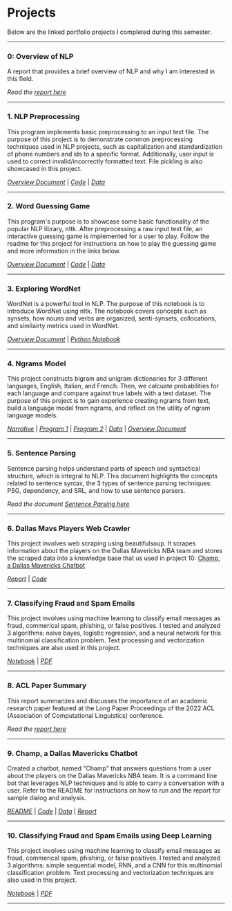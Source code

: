 # **Projects**

Below are the linked portfolio projects I completed during this semester. 

--------------------------------------------------------------------------------
### **0: Overview of NLP**
A report that provides a brief overview of NLP and why I am interested in this field. 

*Read the [report here](Portfolios/Overview_of_NLP.pdf)*

--------------------------------------------------------------------------------
### **1. NLP Preprocessing**
This program implements basic preprocessing to an input text file. The purpose of this project is to demonstrate common preprocessing techniques used in NLP projects, such as capitalization and standardization of phone numbers and ids to a specific format. Additionally, user input is used to correct invalid/incorrectly formatted text. File pickling is also showcased in this project. 

*[Overview Document](Portfolios/Portfolio1/overview_portfolio1.txt)* | *[Code](Portfolios/Portfolio1/main.py)* | *[Data](Portfolios/Portfolio1/data/data.csv)*

--------------------------------------------------------------------------------
### **2. Word Guessing Game**
This program's purpose is to showcase some basic functionality of the popular NLP library, nltk. After 
preprocessing a raw input text file, an interactive guessing game is implemented for a user to play. 
Follow the readme for this project for instructions on how to play the guessing game and more information
in the links below. 

*[Overview Document](Portfolios/Portfolio2/readme_portfolio2.txt)* | *[Code](Portfolios/Portfolio2/main.py)* | *[Data](Portfolios/Portfolio2/anat19.txt)*

--------------------------------------------------------------------------------
### **3. Exploring WordNet**
WordNet is a powerful tool in NLP. The purpose of this notebook is to introduce WordNet using nltk. 
The notebook covers concepts such as synsets, how nouns and verbs are organized, senti-synsets, collocations, and similairty metrics used in WordNet.

*[Overview Document](Portfolios/Portfolio3/readme_portfolio3.txt)* | *[Python Notebook](Portfolios/Portfolio3/portfolio3.ipynb)*

--------------------------------------------------------------------------------
### **4. Ngrams Model**
This project constructs bigram and unigram dictionaries for 3 different languages, English, Italian, and French. Then, we calcuate probabilities for each language and compare against true labels with a test dataset.
The purpose of this project is to gain experience creating ngrams from text, build a language model from ngrams, and reflect on the utility of ngram language models. 

*[Narrative](Portfolios/Portfolio4/portfolio4_cs4395.001_narrative.pdf)* | *[Program 1](Portfolios/Portfolio4/program1.py)* | *[Program 2](Portfolios/Portfolio4/program2.py)* | *[Data](Portfolios/Portfolio4/data/)* | *[Overview Document](Portfolios/Portfolio4/readme_portfolio4.txt)*

--------------------------------------------------------------------------------
### **5. Sentence Parsing**
Sentence parsing helps understand parts of speech and syntactical structure, which is integral to NLP. 
This document highlights the concepts related to sentence syntax, the 3 types of sentence parsing
techniques: PSG, dependency, and SRL, and how to use sentence parsers. 

*Read the document [Sentence Parsing here](Portfolios/Portfolio5/sentence_parsing_portfolio5.pdf)*

--------------------------------------------------------------------------------
### **6. Dallas Mavs Players Web Crawler**
This project involves web scraping using beautifulsoup. It scrapes information about the players on the 
Dallas Mavericks NBA team and stores the scraped data into a knowledge base that us used in project 10: [Champ, a Dallas Mavericks Chatbot](Portfolios/Portfolio9/)

*[Report](Portfolios/Portfolio6/web_crawler_report.pdf)* | *[Code](Portfolios/Portfolio6/main.py)*

--------------------------------------------------------------------------------
### **7. Classifying Fraud and Spam Emails**
This project involves using machine learning to classify email messages as fraud, commerical spam, 
phishing, or false positives. I tested and analyzed 3 algorithms: naive bayes, logistic regression, and a neural network for this multinomial classification problem. Text processing and vectorization techniques are also used in this project. 

*[Notebook](Portfolios/Portfolio7/text_classification_cs4395.ipynb)* | *[PDF](Portfolios/Portfolio7/text-classification-cs4395.pdf)*

--------------------------------------------------------------------------------
### **8. ACL Paper Summary**
This report summarizes and discusses the importance of an academic research paper featured at the
Long Paper Proceedings of the 2022 ACL (Association of Computational Linguistics) conference. 

*Read the [report here](Portfolios/Portfolio8/acl_paper_summary.pdf)*

--------------------------------------------------------------------------------
### **9. Champ, a Dallas Mavericks Chatbot**
Created a chatbot, named "Champ" that answers questions from a user about the players on the Dallas Mavericks
NBA team. It is a command line bot that leverages NLP techniques and is able to carry a conversation with 
a user. Refer to the README for instructions on how to run and the report for sample dialog and analysis. 

*[README](Portfolios/Portfolio9/readme.md)* | *[Code](Portfolios/Portfolio9/chatbot.py)* | *[Data](Portfolios/Portfolio9/data/)* | *[Report](Portfolios/Portfolio9/chatbot_report.pdf)*

--------------------------------------------------------------------------------
### **10. Classifying Fraud and Spam Emails using Deep Learning**
This project involves using machine learning to classify email messages as fraud, commerical spam, 
phishing, or false positives. I tested and analyzed 3 algorithms: simple sequential model, RNN, and a CNN for this multinomial classification problem. Text processing and vectorization techniques are also used in this project. 

*[Notebook](Portfolios/Portfolio10/text_classification2_cs4395_sxv180047.ipynb)*  |  *[PDF](Portfolios/Portfolio10/t-classification2-cs4395-sxv180047.pdf)*

--------------------------------------------------------------------------------